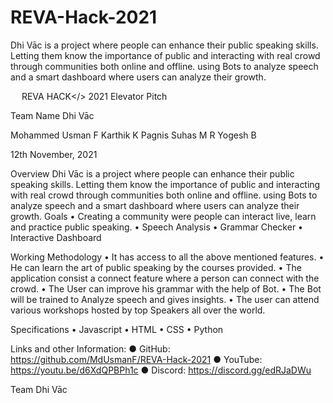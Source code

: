 # REVA-Hack-2021
Dhi Vāc is a project where people can enhance their public speaking skills. Letting them know the importance of public and interacting with real crowd through communities both online and offline. using Bots to analyze speech and a smart dashboard where users can analyze their growth.



 
REVA HACK</> 2021
Elevator Pitch

Team Name
Dhi Vāc

Mohammed Usman F
Karthik K Pagnis
Suhas M R
Yogesh B

12th November, 2021

Overview 
Dhi Vāc is a project where people can enhance their public speaking skills. Letting them know the importance of public and interacting with real crowd through communities both online and offline. using Bots to analyze speech and a smart dashboard where users can analyze their growth.
Goals 
•	Creating a community were people can interact live, learn and practice public speaking.
•	Speech Analysis
•	Grammar Checker
•	Interactive Dashboard

Working Methodology 
•	It has access to all the above mentioned features.
•	He can learn the art of public speaking by the courses provided.
•	The application consist a connect feature where a person can connect with the crowd.
•	The User can improve his grammar with the help of Bot.
•	The Bot will be trained to Analyze speech and gives insights.
•	The user can attend various workshops hosted by top Speakers all over the world.


Specifications 
•	Javascript
•	HTML
•	CSS
•	Python


Links and other Information:
●	GitHub: https://github.com/MdUsmanF/REVA-Hack-2021
●	YouTube: https://youtu.be/d6XdQPBPh1c
●	Discord: https://discord.gg/edRJaDWu

Team Dhi Vāc

